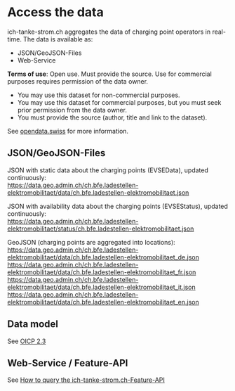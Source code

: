 # Access the data

ich-tanke-strom.ch aggregates the data of charging point operators in real-time. The data is available as:

* JSON/GeoJSON-Files
* Web-Service

**Terms of use**: Open use. Must provide the source. Use for commercial purposes requires permission of the data owner.

* You may use this dataset for non-commercial purposes.
* You may use this dataset for commercial purposes, but you must seek prior permission from the data owner.
* You must provide the source (author, title and link to the dataset).

See [opendata.swiss](https://opendata.swiss/dataset/ladestationen-fuer-elektroautos/) for more information.

## JSON/GeoJSON-Files

JSON with static data about the charging points (EVSEData), updated continuously:<br>
https://data.geo.admin.ch/ch.bfe.ladestellen-elektromobilitaet/data/ch.bfe.ladestellen-elektromobilitaet.json

JSON with availability data about the charging points (EVSEStatus), updated continuously:<br>
https://data.geo.admin.ch/ch.bfe.ladestellen-elektromobilitaet/status/ch.bfe.ladestellen-elektromobilitaet.json

GeoJSON (charging points are aggregated into locations):<br>
https://data.geo.admin.ch/ch.bfe.ladestellen-elektromobilitaet/data/ch.bfe.ladestellen-elektromobilitaet_de.json<br>
https://data.geo.admin.ch/ch.bfe.ladestellen-elektromobilitaet/data/ch.bfe.ladestellen-elektromobilitaet_fr.json<br>
https://data.geo.admin.ch/ch.bfe.ladestellen-elektromobilitaet/data/ch.bfe.ladestellen-elektromobilitaet_it.json<br>
https://data.geo.admin.ch/ch.bfe.ladestellen-elektromobilitaet/data/ch.bfe.ladestellen-elektromobilitaet_en.json

## Data model
See [OICP 2.3](https://github.com/hubject/oicp/tree/master/OICP-2.3/OICP%202.3%20CPO)

## Web-Service / Feature-API

See [How to query the ich-tanke-strom.ch-Feature-API](https://github.com/SFOE/ichtankestrom_Documentation/blob/main/How%20to%20query%20ich%20tanke%20strom.md)
